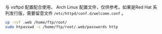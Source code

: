 与 vsftpd 配置配合使用， Arch Linux 配置文件，仅供参考。如果是Red Hat 系列发行版，需要留意文件 `/etc/httpd/conf.d/welcome.conf` 。

```bash
cp -rvf .web /home/ftp/root/
sudo htpasswd -c /home/ftp/root/.web/passwords http
```
